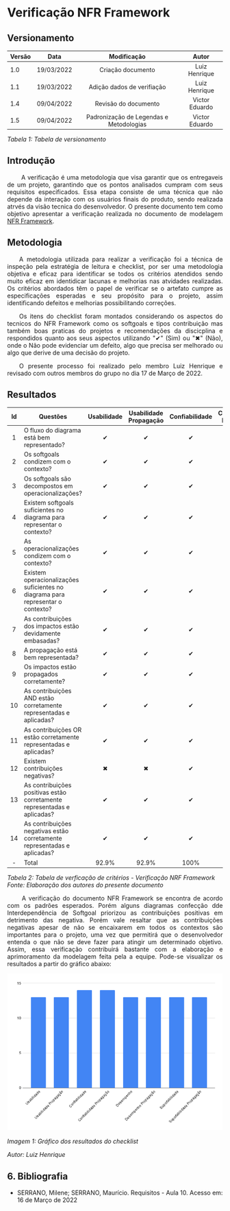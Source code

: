 # Verificação NFR Framework
## Versionamento
| Versão | Data | Modificação | Autor |
|-|-|:-:|:-:|
| 1.0 | 19/03/2022 | Criação documento | Luiz Henrique |
| 1.1 | 19/03/2022 | Adição dados de verifiação | Luiz Henrique |
| 1.4 | 09/04/2022 | Revisão do documento | Victor Eduardo |
| 1.5 | 09/04/2022 | Padronização de Legendas e Metodologias | Victor Eduardo |

*Tabela 1: Tabela de versionamento*

## Introdução
<p align="justify">&emsp;&emsp; A verificação é uma metodologia que visa garantir que os entregaveis de um projeto, garantindo que os pontos analisados cumpram com seus requisitos especificados. Essa etapa consiste de uma técnica que não depende da interação com os usuários finais do produto, sendo realizada atrvés da visão tecnica do desenvolvedor. O presente documento tem como objetivo apresentar a verificação realizada no documento de modelagem <a href="https://liviarodrigues1.github.io/App-buSP/modelagem/nfrframework/">NFR Framework</a>.</p>

## Metodologia
<p align="justify">&emsp;&emsp;A metodologia utilizada para realizar a verificação foi a técnica de inspeção pela estratégia de leitura e checklist, por ser uma metodologia objetiva e eficaz para identificar se todos os critérios atendidos sendo muito eficaz em identidicar lacunas e melhorias nas atvidades realizadas. Os critérios abordados têm o papel de verificar se o artefato cumpre as especificações esperadas e seu propósito para o projeto, assim identificando defeitos e melhorias possibilitando correções.</p>
<p align="justify">&emsp;&emsp;Os itens do checklist foram montados considerando os aspectos do tecnicos do NFR Framework como os softgoals e tipos contribuição mas também boas praticas do projetos e recomendações da discicplina e respondidos quanto aos seus aspectos utilizando "✔" (Sim) ou "✖" (Não), onde o Não pode evidenciar um  defeito, algo que precisa ser melhorado ou algo que derive de uma decisão do projeto.</p>
<p align="justify">&emsp;&emsp;O presente processo foi realizado pelo membro Luiz Henrique e revisado com outros membros do grupo no dia 17 de Março de 2022.</p>

## Resultados
| Id | Questões | Usabilidade | Usabilidade Propagação | Confiabilidade | Confiabilidade Propagação | Desempenho | Desempenho Propagação | Suportabilidade | Suportabilidade Propagação |
| :----: | ----------- | :---------: | :------------: | :--------: | :-------------: | :-------------: | :-------------: | :-------------: | :-------------: |
| 1 | O fluxo do diagrama está bem representado? | ✔ | ✔ | ✔ | ✔ | ✔ | ✔ | ✔ | ✔ |
| 2 | Os softgoals condizem com o contexto? | ✔ | ✔ | ✔ | ✔ | ✔ | ✔ | ✔ | ✔ |
| 3 | Os softgoals são decompostos em operacionalizações? | ✔ | ✔ | ✔ | ✔ | ✔ | ✔ | ✔ | ✔ |
| 4 | Existem softgoals suficientes no diagrama para representar o contexto? | ✔ | ✔ | ✔ | ✔ | ✔ | ✔ | ✔ | ✔ |
| 5 | As operacionalizações condizem com o contexto? | ✔ | ✔ | ✔ | ✔ | ✔ | ✔ | ✔ | ✔ |
| 6 | Existem operacionalizações suficientes no diagrama para representar o contexto? | ✔ | ✔ | ✔ | ✔ | ✔ | ✔ | ✔ | ✔ |
| 7 | As contribuições dos impactos estão devidamente embasadas? | ✔ | ✔ | ✔ | ✔ | ✔ | ✔ | ✔ | ✔ |
| 8 | A propagação está bem representada? | ✔ | ✔ | ✔ | ✔ | ✔ | ✔ | ✔ | ✔ |
| 9 | Os impactos estão propagados corretamente? | ✔ | ✔ | ✔ | ✔ | ✔ | ✔ | ✔ | ✔ |
| 10 | As contribuições AND estão corretamente representadas e aplicadas? | ✔ | ✔ | ✔ | ✔ | ✔ | ✔ | ✔ | ✔ |
| 11 | As contribuições OR estão corretamente representadas e aplicadas? | ✔ | ✔ | ✔ | ✔ | ✔ | ✔ | ✔ | ✔ |
| 12 | Existem contribuições negativas? | ✖ | ✖ | ✔ | ✔ | ✖  | ✖  | ✖  | ✖  |
| 13 | As contribuições positivas estão corretamente representadas e aplicadas? | ✔ | ✔ | ✔ | ✔ | ✔ | ✔ | ✔ | ✔ |
| 14 | As contribuições negativas estão corretamente representadas e aplicadas? | ✔ | ✔ | ✔ | ✔ | ✔ | ✔ | ✔ | ✔ |
|  -  | Total | 92.9% | 92.9% | 100% | 100% | 92.9% | 92.9% | 92.9% |  |

*Tabela 2: Tabela de verficação de critérios - Verificação NRF Framework*  
*Fonte: Elaboração dos autores do presente documento*

<p align="justify">&emsp;&emsp; A verificação do documento NFR Framework se encontra de acordo com os padrões esperados. Porém alguns diagramas confecção dde Interdependência de Softgoal priorizou as contribuições positivas em detrimento das negativa. Porém vale resaltar que as contribuições negativas apesar de não se encaixarem em todos os contextos são importantes para o projeto, uma vez que permitirá que o desenvolvedor entenda o que não se deve fazer para atingir um determinado objetivo. Assim, essa verificação contribuirá bastante com a elaboração e aprimoramento da modelagem feita pela a equipe. Pode-se visualizar os resultados a partir do gráfico abaixo:
</p>

![Grafico - Verificação - NRF Framework](../../assets/verificacao/istar/graficoNFR.png)  

*Imagem 1: Gráfico dos resultados do checklist*

*Autor: Luiz Henrique*

## 6. Bibliografia
- SERRANO, Milene; SERRANO, Maurício. Requisitos - Aula 10. Acesso em: 16 de Março de 2022